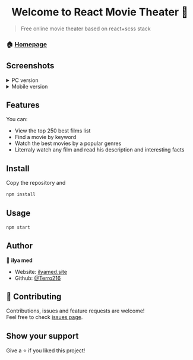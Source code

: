 <h1 align="center">Welcome to React Movie Theater 👋</h1>
<p>
</p>

> Free online movie theater based on react+scss stack

### 🏠 [Homepage](https://terro216.github.io/cinema-react/)

## Screenshots
<details><summary>PC version</summary>
<img src="screenshots/main.jpg" width="45%"></img>
<img src="screenshots/forest.jpg" width="45%"></img>
</details>
<details><summary>Mobile version</summary>
<img src="screenshots/mainMob.jpg" width="45%"></img>
<img src="screenshots/forestMob.jpg" width="45%"></img>
</details>

## Features
You can:
- View the top 250 best films list
- Find a movie by keyword
- Watch the best movies by a popular genres
- Literraly watch any film and read his description and interesting facts

## Install

Copy the repository and

```sh
npm install
```

## Usage

```sh
npm start
```

## Author

🦔 **ilya med**

* Website: [ilyamed.site](https://ilyamed.site/)
* Github: [@Terro216](https://github.com/Terro216)

## 🤝 Contributing

Contributions, issues and feature requests are welcome!<br />Feel free to check [issues page](https://github.com/Terro216/cinema-react/issues). 

## Show your support

Give a ⭐️ if you liked this project!
